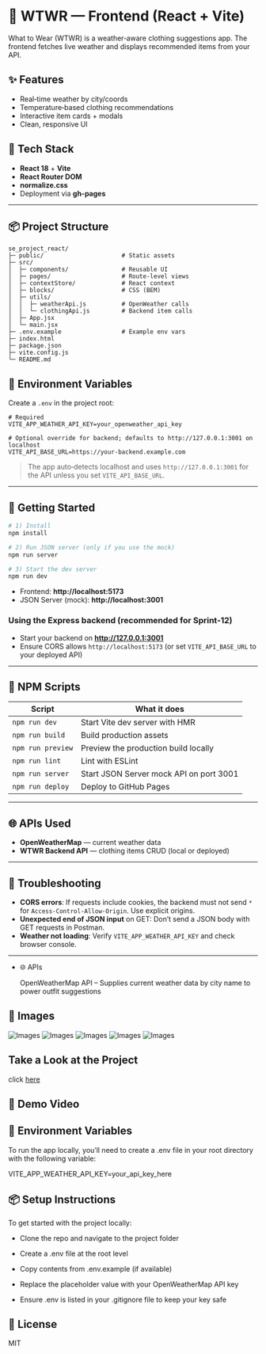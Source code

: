 # 👗 WTWR — Frontend (React + Vite)

What to Wear (WTWR) is a weather‑aware clothing suggestions app. The frontend fetches live weather and displays recommended items from your API.

## ✨ Features
- Real‑time weather by city/coords
- Temperature‑based clothing recommendations
- Interactive item cards + modals
- Clean, responsive UI

## 🧰 Tech Stack
- **React 18** + **Vite**
- **React Router DOM**
- **normalize.css**
- Deployment via **gh-pages**

---

## 📦 Project Structure
```
se_project_react/
├─ public/                      # Static assets
├─ src/
│  ├─ components/               # Reusable UI
│  ├─ pages/                    # Route-level views
│  ├─ contextStore/             # React context
│  ├─ blocks/                   # CSS (BEM)
│  ├─ utils/
│  │  ├─ weatherApi.js          # OpenWeather calls
│  │  └─ clothingApi.js         # Backend item calls
│  ├─ App.jsx
│  └─ main.jsx
├─ .env.example                 # Example env vars
├─ index.html
├─ package.json
├─ vite.config.js
└─ README.md
```

## 🔐 Environment Variables
Create a `.env` in the project root:

```
# Required
VITE_APP_WEATHER_API_KEY=your_openweather_api_key

# Optional override for backend; defaults to http://127.0.0.1:3001 on localhost
VITE_API_BASE_URL=https://your-backend.example.com
```

> The app auto‑detects localhost and uses `http://127.0.0.1:3001` for the API unless you set `VITE_API_BASE_URL`.

---

## 🚀 Getting Started

```bash
# 1) Install
npm install

# 2) Run JSON server (only if you use the mock)
npm run server

# 3) Start the dev server
npm run dev
```

- Frontend: **http://localhost:5173**
- JSON Server (mock): **http://localhost:3001**

### Using the Express backend (recommended for Sprint‑12)
- Start your backend on **http://127.0.0.1:3001**
- Ensure CORS allows `http://localhost:5173` (or set `VITE_API_BASE_URL` to your deployed API)

---

## 📜 NPM Scripts
| Script            | What it does                                   |
|-------------------|-------------------------------------------------|
| `npm run dev`     | Start Vite dev server with HMR                  |
| `npm run build`   | Build production assets                         |
| `npm run preview` | Preview the production build locally            |
| `npm run lint`    | Lint with ESLint                                |
| `npm run server`  | Start JSON Server mock API on port 3001         |
| `npm run deploy`  | Deploy to GitHub Pages                          |

---

## 🌐 APIs Used
- **OpenWeatherMap** — current weather data
- **WTWR Backend API** — clothing items CRUD (local or deployed)

---

## 🔎 Troubleshooting
- **CORS errors**: If requests include cookies, the backend must not send `*` for `Access-Control-Allow-Origin`. Use explicit origins.
- **Unexpected end of JSON input** on GET: Don’t send a JSON body with GET requests in Postman.
- **Weather not loading**: Verify `VITE_APP_WEATHER_API_KEY` and check browser console.

---

* 🌐 APIs

   OpenWeatherMap API – Supplies current weather data by city name to power outfit suggestions

## 📸 Images
![Images](./public/images/wtwr1.png)
![Images](./public/images/wtwr2.png)
![Images](./public/images/wtwr3.png)
![Images](./public/images/wtwr4.png)
![Images](./public/images/wtwr5.png)
<!-- Add screenshots of your UI here --> <!-- Example: ![WTWR Dashboard Screenshot](./images/screenshot1.png) -->



## Take a Look at the Project

click [here](https://FHobbs8030.github.io/se_project_react)



## 🎥 Demo Video

<!-- Add a hosted video link here --> <!-- Example: [Watch the Demo](https://your-video-link.com) -->

## 🔐 Environment Variables

To run the app locally, you’ll need to create a .env file in your root directory with the following variable:

VITE_APP_WEATHER_API_KEY=your_api_key_here

## 📦 Setup Instructions

To get started with the project locally:

* Clone the repo and navigate to the project folder

* Create a .env file at the root level

* Copy contents from .env.example (if available)

* Replace the placeholder value with your OpenWeatherMap API key

* Ensure .env is listed in your .gitignore file to keep your key safe

## 📄 License
MIT
